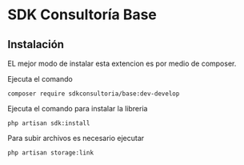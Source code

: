 SDK Consultoría Base
====


Instalación
------------
EL mejor modo de instalar esta extencion es por medio de composer.

Ejecuta el comando

```
composer require sdkconsultoria/base:dev-develop
```

Ejecuta el comando para instalar la libreria

```
php artisan sdk:install
```

Para subir archivos es necesario ejecutar

```
php artisan storage:link
```
